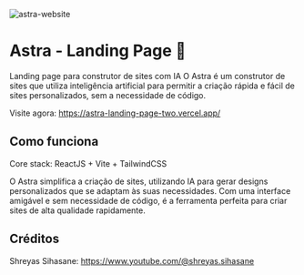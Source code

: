 ![astra-website](https://github.com/user-attachments/assets/89116b5c-7b6b-41f6-88bd-81d81922fd5d)
# Astra - Landing Page 🌟

Landing page para construtor de sites com IA
O Astra é um construtor de sites que utiliza inteligência artificial para permitir a criação rápida e fácil de sites personalizados, sem a necessidade de código.

Visite agora: https://astra-landing-page-two.vercel.app/

## Como funciona

Core stack: ReactJS + Vite + TailwindCSS

O Astra simplifica a criação de sites, utilizando IA para gerar designs personalizados que se adaptam às suas necessidades. Com uma interface amigável e sem necessidade de código, é a ferramenta perfeita para criar sites de alta qualidade rapidamente.

## Créditos

Shreyas Sihasane:
https://www.youtube.com/@shreyas.sihasane
